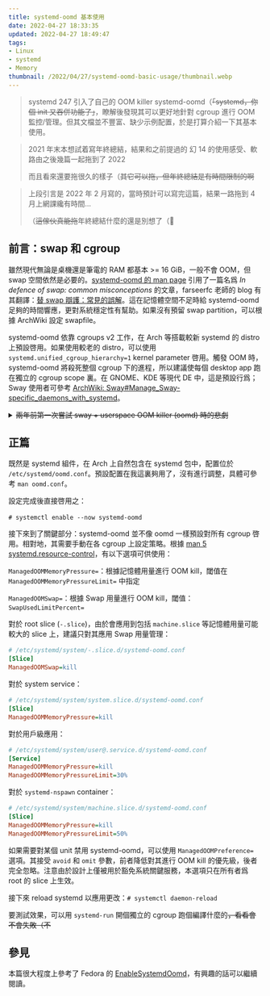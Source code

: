 ```yaml
---
title: systemd-oomd 基本使用
date: 2022-04-27 18:33:35
updated: 2022-04-27 18:49:47
tags:
- Linux
- systemd
- Memory
thumbnail: /2022/04/27/systemd-oomd-basic-usage/thumbnail.webp
---
```


> systemd 247 引入了自己的 OOM killer systemd-oomd（~~「systemd，你個 init 又吞併功能了」~~，瞭解後發現其可以更好地針對 cgroup 進行 OOM 監控/管理。但其文檔並不豐富、缺少示例配置，於是打算介紹一下其基本使用。
>
> <!-- more -->

> 2021 年末本想試着寫年終總結，結果和之前提過的 幻 14 的使用感受、軟路由之後幾篇一起拖到了 2022
>
> 而且看來還要拖很久的樣子（~~其它可以拖，但年終總結是有時間限制的啊~~

> 上段引言是 2022 年 2 月寫的，當時預計可以寫完這篇，結果一路拖到 4 月上網課纔有時間…
>
> （~~這傢伙真能拖~~年終總結什麼的還是別想了（🌚

## 前言：swap 和 cgroup

雖然現代無論是桌機還是筆電的 RAM 都基本 >= 16 GiB，一般不會 OOM，但 swap 空間依然是必要的。[systemd-oomd 的 man page](https://man.archlinux.org/man/systemd-oomd.8#SETUP_INFORMATION) 引用了一篇名爲 *In defence of swap: common misconceptions* 的文章，farseerfc 老師的 blog 有其翻譯：[替 swap 辯護：常見的誤解](https://farseerfc.me/in-defence-of-swap.html)。這在記憶體空間不足時給 systemd-oomd 足夠的時間響應，更對系統穩定性有幫助。如果沒有預留 swap partition，可以根據 ArchWiki 設定 swapfile。

systemd-oomd 依靠 cgroups v2 工作，在 Arch 等搭載較新 systemd 的 distro 上預設啓用。如果使用較老的 distro，可以使用 `systemd.unified_cgroup_hierarchy=1` kernel parameter 啓用。觸發 OOM 時，systemd-oomd 將殺死整個 cgroup 下的進程，所以建議使每個 desktop app 跑在獨立的 cgroup scope 裏。在 GNOME、KDE 等現代 DE 中，這是預設行爲；Sway 使用者可參考 [ArchWiki: Sway#Manage_Sway-specific_daemons_with_systemd](https://wiki.archlinux.org/title/Sway#Manage_Sway-specific_daemons_with_systemd)。

<details>
    <summary><del>兩年前第一次嘗試 sway + userspace OOM killer (oomd) 時的悲劇</del></summary>

    <img src="systemd-oomd-basic-usage/log.jpg">

    <img src="systemd-oomd-basic-usage/chat.png">

</details>

## 正篇

既然是 systemd 組件，在 Arch 上自然包含在 systemd 包中，配置位於 `/etc/systemd/oomd.conf`。預設配置在我這裏夠用了，沒有進行調整，具體可參考 `man oomd.conf`。

設定完成後直接啓用之：

`# systemctl enable --now systemd-oomd`

接下來到了關鍵部分：systemd-oomd 並不像 oomd 一樣預設對所有 cgroup 啓用。相對地，其需要手動在各 cgroup 上設定策略。根據 [man 5 systemd.resource-control](https://man.archlinux.org/man/systemd.resource-control.5.en)，有以下選項可供使用：

`ManagedOOMMemoryPressure=`：根據記憶體用量進行 OOM kill，閾值在 `ManagedOOMMemoryPressureLimit=` 中指定

`ManagedOOMSwap=`：根據 Swap 用量進行 OOM kill，閾值：`SwapUsedLimitPercent=`

對於 root slice (`-.slice`)，由於會應用到包括 `machine.slice` 等記憶體用量可能較大的 slice 上，建議只對其應用 Swap 用量管理：

```ini
# /etc/systemd/system/-.slice.d/systemd-oomd.conf
[Slice]
ManagedOOMSwap=kill
```

對於 system service：

```ini
# /etc/systemd/system/system.slice.d/systemd-oomd.conf
[Slice]
ManagedOOMMemoryPressure=kill
```

對於用戶級應用：

```ini
# /etc/systemd/system/user@.service.d/systemd-oomd.conf
[Service]
ManagedOOMMemoryPressure=kill
ManagedOOMMemoryPressureLimit=30%
```

對於 `systemd-nspawn` container：

```ini
# /etc/systemd/system/machine.slice.d/systemd-oomd.conf
[Slice]
ManagedOOMMemoryPressure=kill
ManagedOOMMemoryPressureLimit=50%
```

如果需要對某個 unit 禁用 systemd-oomd，可以使用 `ManagedOOMPreference=` 選項。其接受 `avoid` 和 `omit` 參數，前者降低對其進行 OOM kill 的優先級，後者完全忽略。注意由於設計上僅被用於豁免系統關鍵服務，本選項只在所有者爲 root 的 slice 上生效。

接下來 reload systemd 以應用更改：`# systemctl daemon-reload`

要測試效果，可以用 `systemd-run` 開個獨立的 cgroup 跑個編譯什麼的~~，看看會不會失敗（不~~

## 參見

本篇很大程度上參考了 Fedora 的 [EnableSystemdOomd](https://fedoraproject.org/wiki/Changes/EnableSystemdOomd)，有興趣的話可以繼續閱讀。
